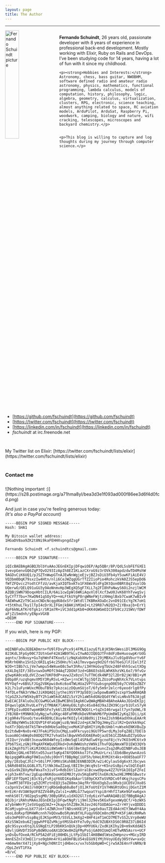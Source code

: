```yaml
---
layout: page
title: The Author
---
```


* * *

<div style="width: 100%">
  <img style="width: 30%; float: left;" src="https://s10.postimage.org/4dtndycah/fschuindt.jpg" alt="Fernando Schuindt picture" />

  <div style="width: 65%; float: right;">
    <p><strong>Fernando Schuindt</strong>, 26 years old, passionate developer with 8 years of experience in professional back-end development. Mostly working with Elixir, Ruby on Rails and DevOps.<br />I’ve been studying code for 14 years, having a lot of fun with it since my childhood.</p>
    
    <p><strong>Hobbies and Interests:</strong> Astronomy, chess, bass guitar, NWOBHM, software defined radio and amateur radio astronomy, physics, mathematics, functional programming, lambda calculus, models of computation, history, philosophy, logic, algebra, geometry, calculus, virtualization, clusters, RPG, electronic, science teaching, almost anything related to space, RC aviation models, ArduPilot, ArduSat, Raspberry Pi, woodwork, camping, biology and nature, wifi cracking, telescopes, microscopes and backyard chemistry.</p>
    

    <p>This blog is willing to capture and log thoughts during my journey through computer science.</p>
  </div>

  <div style="clear: both;">
  </div>
</div>

<div style="height: 60px;">
</div>

+ [https://github.com/fschuindt](https://github.com/fschuindt)
+ [https://twitter.com/fschuindt](https://twitter.com/fschuindt)
+ [https://linkedin.com/in/fschuindt](https://linkedin.com/in/fschuindt)
+ *fschuindt* at irc.freenode.net

<div style="height: 30px;"></div>
My Twitter list on Elixir: [https://twitter.com/fschuindt/lists/elixir](https://twitter.com/fschuindt/lists/elixir)

<div style="height: 20px;"></div>
<h3>Contact me</h3>
<div style="height: 10px;"></div>
![Nothing important :)](https://s28.postimage.org/a71hma8yl/bea3d3e1f093ad000f86ee3d6f4d0fcd.png)

And just in case you're feeling generous today:  
*(It's also a PayPal account)*  
```
-----BEGIN PGP SIGNED MESSAGE-----
Hash: SHA1

My Bitcoin wallet address:
1HGaDV8aa9ZK2t8Ni9kaFEHHXvpngdZsgF

Fernando Schuindt <f.schuindtcs@gmail.com>

-----BEGIN PGP SIGNATURE-----

iQIcBAEBAgAGBQJblbYuAAoJEGnEKIpjDFqwiOEP/Ap5QBr/8P/QdLSsbFEfGXE1
1vevpGenvGQ6ZqP7QvO293IzApIh8EZ1KLazCXroG9z3rOVk300apdzdwTD4MshW
9AGDvCiK6UQ1/pJSZTnWwpGTnAJEwNnWgjeEjvjBZJsDiU3Fb4yYSuwKFiAiE4VJ
VQ3bm0DqK79sxzIw4Htn/nli6CeJWZqgUGrTfZ2IioPio4RohczkVA0ZJS5epDd6
fWfZFQvcc2YodtCFfzU/avKjaXIQTbxKTo1FX6Wx9ldFgIKtQon0BRt8qIVuxlOb
UQerwO/QELQ91uGU3y9AoNnmvHp3WEgXQ5gF7XLL7q2FI8hPaNwyS6Oi2nzjlWCM
AZQBjSWN79DoqxHbtCILR/6Ai1cwIpWl6WKiAqvXl0lXcf3wU0JvK68YhTvwgSvj
SyCYf77bu+7KwON41qSOyYQ++mLFtkUYgP8rqWNeFWjtzXHmglBxb7CwaK7wBIv9
fAEWhwKZzT9CainCNDcNcqgd68dxSfr1Wtdll7KBRmXOaDc2vnD91CEcYg7K7oH1
+t5tKhuLTky1lTpI4cDrXLIFGmjkBAKihM1mI+Lt29R87vN2Q3+ZiYBxajb+ErY1
dpF6kNLATKr6Tgk1r/SR1m7R+iVC3dd1pKb0+dKK4GWGmOICSFb9CzJ15WV/fDWf
aFjZi5mdnh/yENpxVGXB
=DEDM
-----END PGP SIGNATURE-----
```

If you wish, here is my PGP:
```
-----BEGIN PGP PUBLIC KEY BLOCK-----

mQINBFuOuJEBEADmrn+fU9lFDvyPcx9j4FMLE1azyEfL8jK5NnSWesiDl3MGG9Og
823KdL3FpGy00C7IUtnGeF42A1WB9TkLvIYwAOJIQEQJTFn8dFzBeHuoswpKrUdG
aqntv/3nNvuy+Gu7qhWnF4TKoo5/izNqXabXHv9ryi29jMBXuJlu91p8VburYv6F
M5Rrh6Nhx15nS2c6RILqS4c25OHn/hlxA1Tmvvqwvg9d2GfrbGT6eGJlFJIel3fZ
WJO+tIBb7cLjVe7wmpu54W4ueO8c5wY3hRv/i3HYHoGvgTbUx248F4hhScwitXOg
nX4LDq3IF/38SvswxDoMOfC94AqT2DOkF3zd+GB6O3sbXLWhK6hzVKL6o7/9fvGv
g5wpKA0ceQLdVCZcwe7UKF0dP+avwJZx0zol7uTTHCdk4NP32l2DrB2jW/8B1+yM
b8bp8F/uzqhqmvXM5Y3RyRSvL+KZw+jrnCWlTgj5QfZLZUzoPoqNhXck7VLntvps
MVYOqf+v6BVLFJGg2V8Kpwi0xKc6o4TWLHUa2VPftGubsgnpO0E56y7CV0EoZBZY
k2L7s1uFynWUxcMObuTB9z7pkzcaizDQumSUjoT/6fy5m9r2elcr6yeodrlg0fPy
f4fDLefNA3rVNwJJiK0QAQ1jythei9SY7P3p5EOjiw5powBaW9IvzxpYSwARAQAB
tCpGZXJuYW5kbyBTY2h1aW5kdCA8Zi5zY2h1aW5kdGNzQGdtYWlsLmNvbT6JAjgE
EwECACIFAluOuJECGwMGCwkIBwMCBhUIAgkKCwQWAgMBAh4BAheAAAoJEGnEKIpj
DFqwslgQAJhvULeTYyIfM8AK7lAH4yE6Ltghc4Sx84dJ9aJZH39Ccprb1UlxS7yH
23PEpIsu0DO7wpmKBKSFe7yk6lZEXE6XXMCNQGtL+tqZnI46rwgalt7yn7pUWL/8
JYBJ6B+tM9NK0JdyNgjwfuXKgc40FaFMRdkDeVRhWkM6fPpUmBWI2yKq23Dii/pX
Kjg9R4vTGnoO/tev4k0D9LC8uy4efKOIyl418Bd9ijItkeZJsh9B4adXhkuEAArR
cmC0BqYWH5u10JQVP1F4FaGgWjuzB/WoE2zd+pXJW7OgJHmyZizlR2+QoVkk9kpC
hoXTr3Qdzdd7kSTW+e9dHUeSad0qjveMoK1Fq6HIYiHyBcUmbl+uWsekENKVBuZp
Qz2tdwB+NxOs+WJ7FeAiP5U3sCMqLsaOFkruyoi9GU7P5wrdLMyJoFqZ8EiTDElb
SuaoA6Cn6Wq0s08DQ2TR27vhaG5xlBqwVH5dUOAEReDjazE561CZDAAuDZ7pGOuv
/EIQvrjVv8Bt3seuw9604WfeyIzdWv5qEl4SPAdlw0YgcnoF8jcYv7KO3nMC6tx9
IPb6TSxLzGNjFRqAXFKWQuOIRkd+DvKdWWUshzVW9k1ThvFQGpNmxWTD1EW33QYb
8ikZAghTG7lsKiMJXN1Gi8WSmNrslG6lBet8g5VoAIeuncZsq2dRuQINBFuOuJEB
EADDojGNLn6T05txO5Juat5qKp47AYQO0kko7JfxJMuUrLrxilEb6dBeyUwnAzoS
NpipqgWRkaNgF0WIuu3duj0OnYlfBBpNgCiUF5h/bHeLRYMJXt4ks+OO85baUF77
p0y/I0zbqCJh17+S0ilPF/OMXsSKuhBBJE6NB3DIR/w2i4CylauSdg6xXtJbcyws
L9ARd84EbLGG8LXTLf1tNk36wZZaqLtBII9njWcq9sSr+K5nzGsBpirwlbQlEq4t
rw1Gx9kZ8XyMoFWxaTn3ivFS+RdbI6tlZaVralBcvwd9pow4ZZ7UYGkIOIpFZFeI
ejph3x4hTvw/2gEupsN6KdouxHSEM0JtyUv5KqEmPDlhxEKcNJwzHEJMM6SBwstv
qNF1EFfDpHIj83c91yfsRjqY6UD1Kq4bAarlS89pCKXToSVRDCv0f4KqjhzgsCPo
T2aeMT38TFDxjg5ZCMTztnEQ3j5aZ88mx3AqfRrYDUd3gbZus9RxbjUCD5VJXo8S
ca3pnV2vCAUJ/n0QKtYjqRbGmBq68uBofjO1JKfoUtEY1V7HNGRtUOnijDGxtZ1M
HrEzKr4V3AK9pUF8ZZV44RyZals1+uNRLG77wqoatYspi8rHhfI7aKe9GFxw6gxn
+mhkS0lT/9O2pq5sgM0/30ByGRVLu1dXO2Gl7zdy6ixVfwARAQABiQIfBBgBAgAJ
BQJbjriRAhsMAAoJEGnEKIpjDFqwtNgP/ij9ml329ev5KGxFgexmWyQCf/+bzWXS
a7ybnWHrPjIeSVGqqQJAZ++2kapv5hZ2BeJ6Jav24GfGUDAGo+xZrrHYjvxQDDD1
RCoMjvgd+xLbX77i6+l4ZNRJnnflNDsnHXE1Pjjwgdx0auTZEdA4cHIY3Ww0Y4Aa
5eoLdoRxpfDM4WRcnnh7kQOxwBo5RyWsBfXLFuqyV6DCm8ncMEP+K5FjAKcRHRwh
uEo3mP69YvSspBqjEJKSpnMV3/SSVLL3mXg2+8HF4imT1mCD7METvSS2LVrp0eWU
4XzS5W2ebu6ZjggwhPFQZvMkjptMSSb4YFe7u9y/6dC9ZUBXtDS6C0R8Z37iB6Id
g8c9Ssyxx6tqJLGSNgEtLP20bKKSnQUkjDp+KMYU6k/ZxdKiKIhy2B+m9xKddAE5
kBvljGHVDf3SGPyBdW9zodAX1DCWx0HZqFMyPsGjGA09IUmQlHETwRN5Asrn+UCF
ynDsQufOxeA/RCkP5A2dFiEj00HDLjLtPp1SbIl4H8BWdlWseZmHpnzv+MGcyIRD
4mnESZnlV3mEC1rso9gbHn4rXia8OmFBLU54sEGU91YMjhVoyUEdy305tVw+axQc
+m6mw9mrX471jXy8+Ngch0NtItjdHbecx/vx7o5Gb0pWO+Cjrw5A3E4nrFsNRN/B
/DpLZeVT1FXa
=B/vC
-----END PGP PUBLIC KEY BLOCK-----
```
